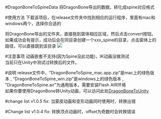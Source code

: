 #DragonBoneToSpineData
将DragonBone导出的数据，转化成spine对应格式

#使用方法
下载该项目，在release文件夹中找到相应的运行程序，里面有mac和windows两个，选择你合适的

将DragonBone导出的文件夹，直接拖到窗体相应区域，然后点击convert按钮。如果成功会有提示，成功后会在同目录创建一个xxx_spine的目录，点击窗体上的路径，可以直接跳到该目录
![](http://git.oschina.net/uploads/images/2016/0828/210846_550b085d_12360.jpeg "")

#注意事项
动画嵌套不支持(因为Spine没此功能)，IK动画没做测试<br/>
当前只在Unity中测试过转换后的文件。

#说明
release文件中，“DragonBoneToSpine_mac.app.zip”是mac上的绿色版本 ,  “DragonBoneToSpine_win.zip”是windows上的绿色版本 , "DragonBoneToSpine.air"为通用版本，需要安装Flash AIR环境<br/>
如果你要使用DragonBone转Unity动画，可以访问此处[DragonBoneToUnity](http://git.oschina.net/bingheliefeng/DragonBone_Unity)

#change list v1.0.5
fix: 当蒙皮动画和变形动画同时使用时，转换出错

#Change list v1.0.4
fix: 转换顶点动画时，offset为奇数时会转换错误
